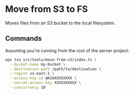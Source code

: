 # Move from S3 to FS

Moves files from an S3 bucket to the local filesystem.

## Commands

Assuming you're running from the root of the server project:

```bash
npx tsx src/tools/move-from-s3/index.ts \
  --bucket-name my-bucket \
  --destination-path /path/to/destination \
  --region us-east-1 \
  --access-key-id AKIAXXXXXXXX \
  --secret-access-key XXXXXXXXXX \
  --concurrency 10
```
